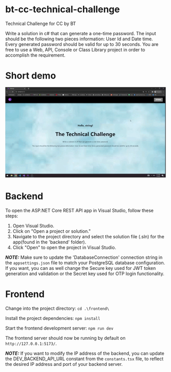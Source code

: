 # bt-cc-technical-challenge
 Technical Challenge for CC by BT

 Write a solution in c# that can generate a one-time password. 
 The input should be the following two pieces information: User Id and Date time. Every generated password should be valid for up to 30 seconds.
 You are free to use a Web, API, Console or Class Library project in order to accomplish the requirement.

# Short demo
![](https://github.com/trutadan/bt-cc-technical-challenge/blob/main/demo.gif)

# Backend

To open the ASP.NET Core REST API app in Visual Studio, follow these steps:

1. Open Visual Studio.
2. Click on "Open a project or solution."
3. Navigate to the project directory and select the solution file (.sln) for the app(found in the 'backend' folder).
4. Click "Open" to open the project in Visual Studio.

**_NOTE:_**
Make sure to update the 'DatabaseConnection' connection string in the `appsettings.json` file to match your PostgreSQL database configuration.
If you want, you can as well change the Secure key used for JWT token generation and validation or the Secret key used for OTP login functionality.

# Frontend

Change into the project directory:
`cd .\frontend\`

Install the project dependencies:
`npm install`

Start the frontend development server:
`npm run dev`

The frontend server should now be running by default on `http://127.0.0.1:5173/`.

**_NOTE:_**
If you want to modify the IP address of the backend, you can update the DEV_BACKEND_API_URL constant from the `constants.tsx` file, to reflect the desired IP address and port of your backend server.
